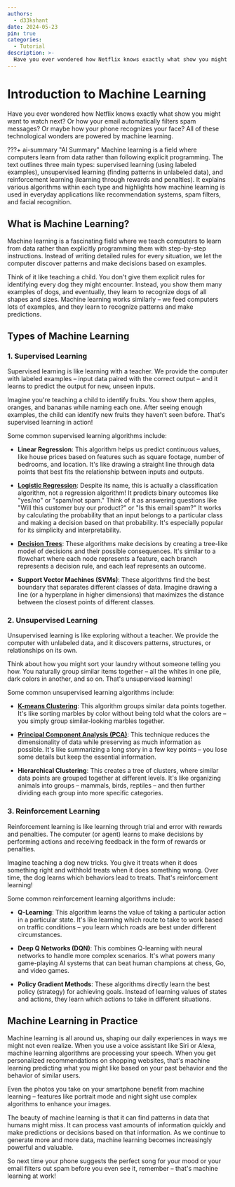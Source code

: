 ```yaml
---
authors:
  - d33kshant
date: 2024-05-23
pin: true
categories:
  - Tutorial
description: >-
  Have you ever wondered how Netflix knows exactly what show you might want to watch next? Or how your email automatically filters spam messages? Or maybe how your phone recognizes your face? All of these technological wonders are powered by machine learning.
---
```


# Introduction to Machine Learning

Have you ever wondered how Netflix knows exactly what show you might want to watch next? Or how your email automatically filters spam messages? Or maybe how your phone recognizes your face? All of these technological wonders are powered by machine learning.

<!-- more -->

???+ ai-summary "AI Summary"
    Machine learning is a field where computers learn from data rather than following explicit programming. The text outlines three main types: supervised learning (using labeled examples), unsupervised learning (finding patterns in unlabeled data), and reinforcement learning (learning through rewards and penalties). It explains various algorithms within each type and highlights how machine learning is used in everyday applications like recommendation systems, spam filters, and facial recognition.

## What is Machine Learning?

Machine learning is a fascinating field where we teach computers to learn from data rather than explicitly programming them with step-by-step instructions. Instead of writing detailed rules for every situation, we let the computer discover patterns and make decisions based on examples.

Think of it like teaching a child. You don't give them explicit rules for identifying every dog they might encounter. Instead, you show them many examples of dogs, and eventually, they learn to recognize dogs of all shapes and sizes. Machine learning works similarly – we feed computers lots of examples, and they learn to recognize patterns and make predictions.

## Types of Machine Learning

### 1. Supervised Learning

Supervised learning is like learning with a teacher. We provide the computer with labeled examples – input data paired with the correct output – and it learns to predict the output for new, unseen inputs.

Imagine you're teaching a child to identify fruits. You show them apples, oranges, and bananas while naming each one. After seeing enough examples, the child can identify new fruits they haven't seen before. That's supervised learning in action!

Some common supervised learning algorithms include:

* **Linear Regression**: This algorithm helps us predict continuous values, like house prices based on features such as square footage, number of bedrooms, and location. It's like drawing a straight line through data points that best fits the relationship between inputs and outputs.

* [**Logistic Regression**](implementing-logistic-regression-from-scratch.md): Despite its name, this is actually a classification algorithm, not a regression algorithm! It predicts binary outcomes like "yes/no" or "spam/not spam." Think of it as answering questions like "Will this customer buy our product?" or "Is this email spam?" It works by calculating the probability that an input belongs to a particular class and making a decision based on that probability. It's especially popular for its simplicity and interpretability.

* [**Decision Trees**](implementing-decision-tree-from-scratch.md): These algorithms make decisions by creating a tree-like model of decisions and their possible consequences. It's similar to a flowchart where each node represents a feature, each branch represents a decision rule, and each leaf represents an outcome.

* **Support Vector Machines (SVMs)**: These algorithms find the best boundary that separates different classes of data. Imagine drawing a line (or a hyperplane in higher dimensions) that maximizes the distance between the closest points of different classes.

### 2. Unsupervised Learning

Unsupervised learning is like exploring without a teacher. We provide the computer with unlabeled data, and it discovers patterns, structures, or relationships on its own.

Think about how you might sort your laundry without someone telling you how. You naturally group similar items together – all the whites in one pile, dark colors in another, and so on. That's unsupervised learning!

Some common unsupervised learning algorithms include:

* [**K-means Clustering**](implementing-k-means-clustering-from-scratch.md): This algorithm groups similar data points together. It's like sorting marbles by color without being told what the colors are – you simply group similar-looking marbles together.

* [**Principal Component Analysis (PCA)**](implementing-principal-component-analysis-pca-from-scratch.md): This technique reduces the dimensionality of data while preserving as much information as possible. It's like summarizing a long story in a few key points – you lose some details but keep the essential information.

* **Hierarchical Clustering**: This creates a tree of clusters, where similar data points are grouped together at different levels. It's like organizing animals into groups – mammals, birds, reptiles – and then further dividing each group into more specific categories.

### 3. Reinforcement Learning

Reinforcement learning is like learning through trial and error with rewards and penalties. The computer (or agent) learns to make decisions by performing actions and receiving feedback in the form of rewards or penalties.

Imagine teaching a dog new tricks. You give it treats when it does something right and withhold treats when it does something wrong. Over time, the dog learns which behaviors lead to treats. That's reinforcement learning!

Some common reinforcement learning algorithms include:

* **Q-Learning**: This algorithm learns the value of taking a particular action in a particular state. It's like learning which route to take to work based on traffic conditions – you learn which roads are best under different circumstances.

* **Deep Q Networks (DQN)**: This combines Q-learning with neural networks to handle more complex scenarios. It's what powers many game-playing AI systems that can beat human champions at chess, Go, and video games.

* **Policy Gradient Methods**: These algorithms directly learn the best policy (strategy) for achieving goals. Instead of learning values of states and actions, they learn which actions to take in different situations.

## Machine Learning in Practice

Machine learning is all around us, shaping our daily experiences in ways we might not even realize. When you use a voice assistant like Siri or Alexa, machine learning algorithms are processing your speech. When you get personalized recommendations on shopping websites, that's machine learning predicting what you might like based on your past behavior and the behavior of similar users.

Even the photos you take on your smartphone benefit from machine learning – features like portrait mode and night sight use complex algorithms to enhance your images.

The beauty of machine learning is that it can find patterns in data that humans might miss. It can process vast amounts of information quickly and make predictions or decisions based on that information. As we continue to generate more and more data, machine learning becomes increasingly powerful and valuable.

So next time your phone suggests the perfect song for your mood or your email filters out spam before you even see it, remember – that's machine learning at work!